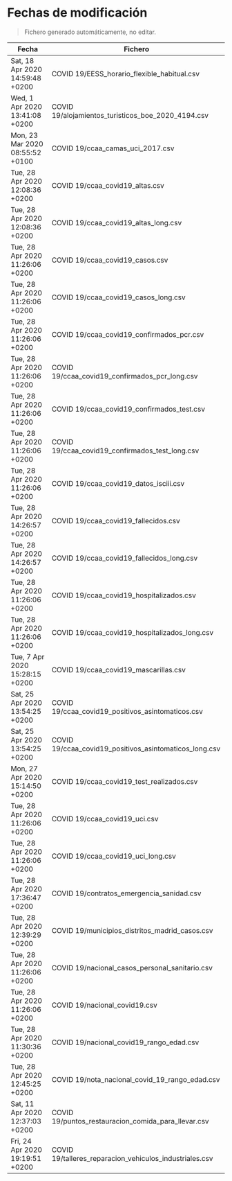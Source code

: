 # Fechas de modificación

> Fichero generado automáticamente, no editar.

| Fecha                           | Fichero                  |
|---------------------------------|--------------------------|
| Sat, 18 Apr 2020 14:59:48 +0200  | COVID 19/EESS_horario_flexible_habitual.csv |
| Wed, 1 Apr 2020 13:41:08 +0200  | COVID 19/alojamientos_turisticos_boe_2020_4194.csv |
| Mon, 23 Mar 2020 08:55:52 +0100  | COVID 19/ccaa_camas_uci_2017.csv |
| Tue, 28 Apr 2020 12:08:36 +0200  | COVID 19/ccaa_covid19_altas.csv |
| Tue, 28 Apr 2020 12:08:36 +0200  | COVID 19/ccaa_covid19_altas_long.csv |
| Tue, 28 Apr 2020 11:26:06 +0200  | COVID 19/ccaa_covid19_casos.csv |
| Tue, 28 Apr 2020 11:26:06 +0200  | COVID 19/ccaa_covid19_casos_long.csv |
| Tue, 28 Apr 2020 11:26:06 +0200  | COVID 19/ccaa_covid19_confirmados_pcr.csv |
| Tue, 28 Apr 2020 11:26:06 +0200  | COVID 19/ccaa_covid19_confirmados_pcr_long.csv |
| Tue, 28 Apr 2020 11:26:06 +0200  | COVID 19/ccaa_covid19_confirmados_test.csv |
| Tue, 28 Apr 2020 11:26:06 +0200  | COVID 19/ccaa_covid19_confirmados_test_long.csv |
| Tue, 28 Apr 2020 11:26:06 +0200  | COVID 19/ccaa_covid19_datos_isciii.csv |
| Tue, 28 Apr 2020 14:26:57 +0200  | COVID 19/ccaa_covid19_fallecidos.csv |
| Tue, 28 Apr 2020 14:26:57 +0200  | COVID 19/ccaa_covid19_fallecidos_long.csv |
| Tue, 28 Apr 2020 11:26:06 +0200  | COVID 19/ccaa_covid19_hospitalizados.csv |
| Tue, 28 Apr 2020 11:26:06 +0200  | COVID 19/ccaa_covid19_hospitalizados_long.csv |
| Tue, 7 Apr 2020 15:28:15 +0200  | COVID 19/ccaa_covid19_mascarillas.csv |
| Sat, 25 Apr 2020 13:54:25 +0200  | COVID 19/ccaa_covid19_positivos_asintomaticos.csv |
| Sat, 25 Apr 2020 13:54:25 +0200  | COVID 19/ccaa_covid19_positivos_asintomaticos_long.csv |
| Mon, 27 Apr 2020 15:14:50 +0200  | COVID 19/ccaa_covid19_test_realizados.csv |
| Tue, 28 Apr 2020 11:26:06 +0200  | COVID 19/ccaa_covid19_uci.csv |
| Tue, 28 Apr 2020 11:26:06 +0200  | COVID 19/ccaa_covid19_uci_long.csv |
| Tue, 28 Apr 2020 17:36:47 +0200  | COVID 19/contratos_emergencia_sanidad.csv |
| Tue, 28 Apr 2020 12:39:29 +0200  | COVID 19/municipios_distritos_madrid_casos.csv |
| Tue, 28 Apr 2020 11:26:06 +0200  | COVID 19/nacional_casos_personal_sanitario.csv |
| Tue, 28 Apr 2020 11:26:06 +0200  | COVID 19/nacional_covid19.csv |
| Tue, 28 Apr 2020 11:30:36 +0200  | COVID 19/nacional_covid19_rango_edad.csv |
| Tue, 28 Apr 2020 12:45:25 +0200  | COVID 19/nota_nacional_covid_19_rango_edad.csv |
| Sat, 11 Apr 2020 12:37:03 +0200  | COVID 19/puntos_restauracion_comida_para_llevar.csv |
| Fri, 24 Apr 2020 19:19:51 +0200  | COVID 19/talleres_reparacion_vehiculos_industriales.csv |
